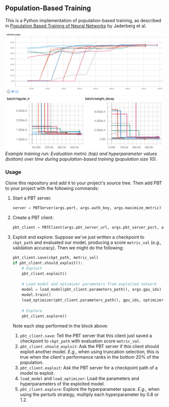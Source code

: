 ## Population-Based Training

This is a Python implementation of population-based training, as described in
[Population Based Training of Neural Networks](https://arxiv.org/abs/1711.09846) by
Jaderberg et al.

![TensorBoard Plot of Metrics during PBT](img/kappa.png)
![TensorBoard Plot of Hyperparameters during PBT](img/lrs.png)
*Example training run: Evaluation metric (top) and hyperparameter values (bottom) over time
during population-based training (population size 10).*

### Usage
Clone this repository and add it to your project's source tree. Then add PBT to your project
with the following commands:

1. Start a PBT server.
    ```python
    server = PBTServer(args.port, args.auth_key, args.maximize_metric)
    ```

2. Create a PBT client:
    ```python
    pbt_client = PBTClient(args.pbt_server_url, args.pbt_server_port, args.pbt_server_key, args.pbt_config_path)
    ``` 

3. Exploit and explore: Suppose we've just written a checkpoint to `ckpt_path` and
evaluated our model, producing a score `metric_val` (*e.g.,* validation accuracy).
Then we might do the following:   
    ```python
    pbt_client.save(ckpt_path, metric_val)
    if pbt_client.should_exploit():
        # Exploit
        pbt_client.exploit()
    
        # Load model and optimizer parameters from exploited network
        model = load_model(pbt_client.parameters_path(), args.gpu_ids)
        model.train()
        load_optimizer(pbt_client.parameters_path(), gpu_ids, optimizer)
    
        # Explore
        pbt_client.explore()
    ```
    Note each step performed in the block above:
      1. `pbt_client.save`: Tell the PBT server that this client just saved a checkpoint to `ckpt_path`
      with evaluation score `metric_val`.
      2. `pbt_client.should_exploit`: Ask the PBT server if this client should exploit another model. *E.g.,* when
      using truncation selection, this is true when the client's performance ranks in the bottom 20% of the population.
      3. `pbt_client.exploit`: Ask the PBT server for a checkpoint path of a model to exploit.
      4. `load_model` and `load_optimizer`: Load the parameters and hyperparameters of the exploited model.
      5. `pbt_client.explore`: Explore the hyperparameter space. *E.g.,* when using the perturb strategy,
      multiply each hyperparameter by 0.8 or 1.2. 
